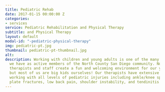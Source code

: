 ```yaml
---
title: Pediatric Rehab
date: 2017-01-15 00:00:00 Z
categories:
- services
service: Pediatric Rehabilitation and Physical Therapy
subtitle: and Physical Therapy
layout: default
modal-id: "-pediatric-physical-therapy"
img: pediatric-pt.jpg
thumbnail: pediatric-pt-thumbnail.jpg
alt: 
description: Working with children and young adults is one of the many wonderful privileges
  we have as active members of the North County San Diego community. Not only do our
  therapists and staff create a fun and welcoming environment for our younger patients,
  but most of us are big kids ourselves! Our therapists have extensive experience
  working with all levels of pediatric injuries including ankle/knee sprains, growth
  plate fractures, low back pain, shoulder instability, and tendinitis.
---
```



